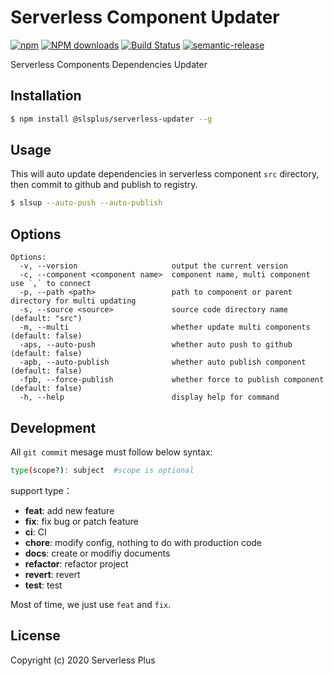 # Serverless Component Updater

[![npm](https://img.shields.io/npm/v/@slsplus/serverless-updater)](http://www.npmtrends.com/@slsplus/serverless-updater)
[![NPM downloads](http://img.shields.io/npm/dm/@slsplus/serverless-updater.svg?style=flat-square)](http://www.npmtrends.com/@slsplus/serverless-updater)
[![Build Status](https://github.com/serverless-plus/serverless-updater/workflows/Publish/badge.svg?branch=master)](https://github.com/serverless-plus/serverless-updater/actions?query=workflow:Publish+branch:master)
[![semantic-release](https://img.shields.io/badge/%20%20%F0%9F%93%A6%F0%9F%9A%80-semantic--release-e10079.svg)](https://github.com/semantic-release/semantic-release)

Serverless Components Dependencies Updater

## Installation

```bash
$ npm install @slsplus/serverless-updater --g
```

## Usage

This will auto update dependencies in serverless component `src` directory, then commit to github and publish to registry.

```bash
$ slsup --auto-push --auto-publish
```

## Options

```
Options:
  -v, --version                     output the current version
  -c, --component <component name>  component name, multi component use `,` to connect
  -p, --path <path>                 path to component or parent directory for multi updating
  -s, --source <source>             source code directory name (default: "src")
  -m, --multi                       whether update multi components (default: false)
  -aps, --auto-push                 whether auto push to github (default: false)
  -apb, --auto-publish              whether auto publish component (default: false)
  -fpb, --force-publish             whether force to publish component (default: false)
  -h, --help                        display help for command
```

## Development

All `git commit` mesage must follow below syntax:

```bash
type(scope?): subject  #scope is optional
```

support type：

- **feat**: add new feature
- **fix**: fix bug or patch feature
- **ci**: CI
- **chore**: modify config, nothing to do with production code
- **docs**: create or modifiy documents
- **refactor**: refactor project
- **revert**: revert
- **test**: test

Most of time, we just use `feat` and `fix`.

## License

Copyright (c) 2020 Serverless Plus
